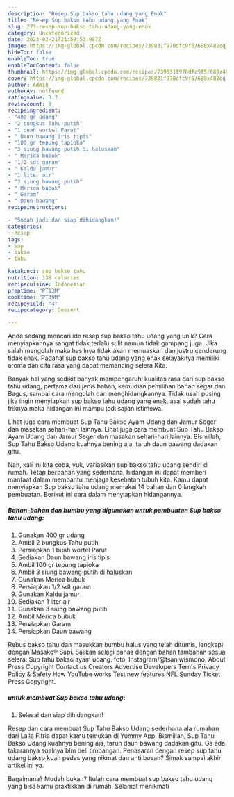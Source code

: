 ```yaml
---
description: "Resep Sup bakso tahu udang yang Enak"
title: "Resep Sup bakso tahu udang yang Enak"
slug: 273-resep-sup-bakso-tahu-udang-yang-enak
category: Uncategorized
date: 2023-02-21T21:59:53.987Z
image: https://img-global.cpcdn.com/recipes/739831f970dfc9f5/680x482cq70/sup-bakso-tahu-udang-foto-resep-utama.jpg
hideToc: false
enableToc: true
enableTocContent: false
thumbnail: https://img-global.cpcdn.com/recipes/739831f970dfc9f5/680x482cq70/sup-bakso-tahu-udang-foto-resep-utama.jpg
cover: https://img-global.cpcdn.com/recipes/739831f970dfc9f5/680x482cq70/sup-bakso-tahu-udang-foto-resep-utama.jpg
author: Admin
authorAv: notfound
ratingvalue: 3.7
reviewcount: 8
recipeingredient:
- "400 gr udang"
- "2 bungkus Tahu putih"
- "1 buah wortel Parut"
- " Daun bawang iris tipis"
- "100 gr tepung tapioka"
- "3 siung bawang putih di haluskan"
- " Merica bubuk"
- "1/2 sdt garam"
- " Kaldu jamur"
- "1 liter air"
- "3 siung bawang putih"
- " Merica bubuk"
- " Garam"
- " Daun bawang"
recipeinstructions:

- "Sudah jadi dan siap dihidangkan!"
categories:
- Resep
tags:
- sup
- bakso
- tahu

katakunci: sup bakso tahu 
nutrition: 138 calories
recipecuisine: Indonesian
preptime: "PT13M"
cooktime: "PT39M"
recipeyield: "4"
recipecategory: Dessert

---
```





Anda sedang mencari ide resep sup bakso tahu udang yang unik? Cara menyiapkannya sangat tidak terlalu sulit namun tidak gampang juga. Jika salah mengolah maka hasilnya tidak akan memuaskan dan justru cenderung tidak enak. Padahal sup bakso tahu udang yang enak selayaknya memiliki aroma dan cita rasa yang dapat memancing selera Kita.





Banyak hal yang sedikit banyak mempengaruhi kualitas rasa dari sup bakso tahu udang, pertama dari jenis bahan, kemudian pemilihan bahan segar dan Bagus, sampai cara mengolah dan menghidangkannya. Tidak usah pusing jika ingin menyiapkan sup bakso tahu udang yang enak,      asal sudah tahu triknya maka hidangan ini mampu jadi sajian istimewa.














Lihat juga cara membuat Sup Tahu Bakso Ayam Udang dan Jamur Seger dan masakan sehari-hari lainnya. Lihat juga cara membuat Sup Tahu Bakso Ayam Udang dan Jamur Seger dan masakan sehari-hari lainnya. Bismillah, Sup Tahu Bakso Udang kuahnya bening aja, taruh daun bawang dadakan gitu.






Nah, kali ini kita coba, yuk, variasikan sup bakso tahu udang sendiri di rumah. Tetap berbahan yang sederhana, hidangan ini dapat memberi manfaat dalam membantu menjaga kesehatan tubuh kita. Kamu dapat menyiapkan Sup bakso tahu udang memakai 14 bahan dan 0 langkah pembuatan. Berikut ini cara dalam menyiapkan hidangannya.

<!--inarticleads1-->

##### Bahan-bahan dan bumbu yang digunakan untuk pembuatan Sup bakso tahu udang:

1. Gunakan 400 gr udang
1. Ambil 2 bungkus Tahu putih
1. Persiapkan 1 buah wortel Parut
1. Sediakan  Daun bawang iris tipis
1. Ambil 100 gr tepung tapioka
1. Ambil 3 siung bawang putih di haluskan
1. Gunakan  Merica bubuk
1. Persiapkan 1/2 sdt garam
1. Gunakan  Kaldu jamur
1. Sediakan 1 liter air
1. Gunakan 3 siung bawang putih
1. Ambil  Merica bubuk
1. Persiapkan  Garam
1. Persiapkan  Daun bawang


Rebus bakso tahu dan masukkan bumbu halus yang telah ditumis, lengkapi dengan Masako® Sapi. Sajikan selagi panas dengan bahan tambahan sesuai selera. Sup tahu bakso ayam udang. foto: Instagram/@tsaniwismono. About Press Copyright Contact us Creators Advertise Developers Terms Privacy Policy &amp; Safety How YouTube works Test new features NFL Sunday Ticket Press Copyright. 

<!--inarticleads2-->

#####  untuk membuat Sup bakso tahu udang:


1. Selesai dan siap dihidangkan!

Resep dan cara membuat Sup Tahu Bakso Udang sederhana ala rumahan dari Laila Fitria dapat kamu temukan di Yummy App. Bismillah, Sup Tahu Bakso Udang kuahnya bening aja, taruh daun bawang dadakan gitu. Ga ada takarannya soalnya blm beli timbangan. Penasaran dengan resep sup tahu udang bakso kuah pedas yang nikmat dan anti bosan? Simak sampai akhir artikel ini ya. 

Bagaimana? Mudah bukan? Itulah cara membuat sup bakso tahu udang yang bisa kamu praktikkan di rumah. Selamat menikmati
